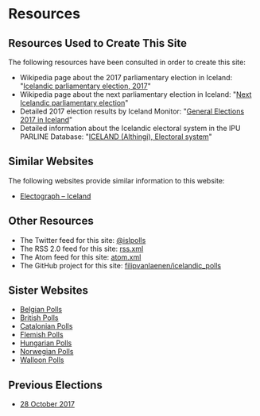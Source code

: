 # Resources

## Resources Used to Create This Site

The following resources have been consulted in order to create this site:

+ Wikipedia page about the 2017 parliamentary election in Iceland: "[Icelandic parliamentary election, 2017](https://en.wikipedia.org/wiki/Icelandic_parliamentary_election,_2017)"
+ Wikipedia page about the next parliamentary election in Iceland: "[Next Icelandic parliamentary election](https://en.wikipedia.org/wiki/Next_Icelandic_parliamentary_election)"
+ Detailed 2017 election results by Iceland Monitor: "[General Elections 2017 in Iceland](http://icelandmonitor.mbl.is/elections2017/)"
+ Detailed information about the Icelandic electoral system in the IPU PARLINE Database: "[ICELAND (Althingi), Electoral system](http://www.ipu.org/parline-e/reports/2143_B.htm)"

## Similar Websites

The following websites provide similar information to this website:

+ [Electograph – Iceland](http://www.electograph.com/search/label/Iceland)

## Other Resources

+ The Twitter feed for this site: [@islpolls](https://twitter.com/islpolls)
+ The RSS 2.0 feed for this site: [rss.xml](rss.xml)
+ The Atom feed for this site: [atom.xml](atom.xml)
+ The GitHub project for this site: [filipvanlaenen/icelandic_polls](https://github.com/filipvanlaenen/icelandic_polls)

## Sister Websites

+ [Belgian Polls](https://filipvanlaenen.github.io/belgian_polls/)
+ [British Polls](https://filipvanlaenen.github.io/british_polls/)
+ [Catalonian Polls](https://filipvanlaenen.github.io/catalonian_polls/)
+ [Flemish Polls](https://filipvanlaenen.github.io/flemish_polls/)
+ [Hungarian Polls](https://filipvanlaenen.github.io/hungarian_polls/)
+ [Norwegian Polls](https://filipvanlaenen.github.io/norwegian_polls/)
+ [Walloon Polls](https://filipvanlaenen.github.io/walloon_polls/)

## Previous Elections

+ [28 October 2017](20171028/index.html)
